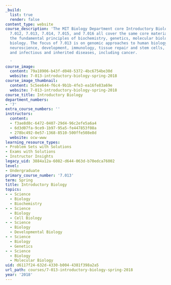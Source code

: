 ```yaml
---
_build:
  list: true
  render: false
content_type: website
course_description: 'The MIT Biology Department core Introductory Biology courses,
  7.012, 7.013, 7.014, 7.015, and 7.016 all cover the same core material, which includes
  the fundamental principles of biochemistry, genetics, molecular biology, and cell
  biology. The focus of 7.013 is on genomic approaches to human biology, including
  neuroscience, development, immunology, tissue repair and stem cells, tissue engineering,
  and infectious and inherited diseases, including cancer.

  '
course_image:
  content: 79a18906-b43f-d048-5372-4bc6754be30d
  website: 7-013-introductory-biology-spring-2018
course_image_thumbnail:
  content: 5c5ee644-f6c4-9b1b-4fe3-ea16fe83a69e
  website: 7-013-introductory-biology-spring-2018
course_title: Introductory Biology
department_numbers:
- '7'
extra_course_numbers: ''
instructors:
  content:
  - f3ae8d8c-6472-0407-29d4-96c2efe5a6a4
  - 6d3d07fa-9ce9-1b97-95a5-fe447853f08a
  - 278bc492-0e57-1368-8510-500ffe508e8d
  website: ocw-www
learning_resource_types:
- Problem Sets with Solutions
- Exams with Solutions
- Instructor Insights
legacy_uid: 3884a12a-6082-d644-063d-b70edca76002
level:
- Undergraduate
primary_course_number: '7.013'
term: Spring
title: Introductory Biology
topics:
- - Science
  - Biology
  - Biochemistry
- - Science
  - Biology
  - Cell Biology
- - Science
  - Biology
  - Developmental Biology
- - Science
  - Biology
  - Genetics
- - Science
  - Biology
  - Molecular Biology
uid: d6117f24-632d-4330-b004-4381f398a2a5
url_path: courses/7-013-introductory-biology-spring-2018
year: '2018'
---
```

